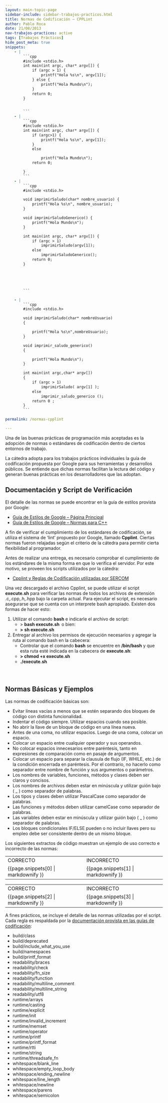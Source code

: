 ```yaml
---
layout: main-topic-page
sidebar-include: sidebar-trabajos-practicos.html
title: Normas de Codificación – CPPLint
author: Pablo Roca
date: 21/08/2013
nav-trabajos-practicos: active
tags: [Trabajos Prácticos]
hide_post_meta: true
snippets:
    - |
        ```cpp
        #include <stdio.h>
        int main(int argc, char* argv[]) {
            if (argc > 1) {
                printf("Hola %s\n", argv[1]);
            } else {
                printf("Hola Mundo\n");
            }
            return 0;
        }


        ```
    - |
        ```cpp
        #include <stdio.h>
        int main(int argc, char* argv[]) {
            if (argc>1) {
                printf("Hola %s\n", argv[1]);
            }
            else

                printf("Hola Mundo\n");
            return 0;

        }
        ```
    - |
        ```cpp
        #include <stdio.h>

        void imprimirSaludo(char* nombre_usuario) {
            printf("Hola %s\n", nombre_usuario);
        }

        void imprimirSaludoGenerico() {
            printf("Hola Mundo\n");
        }

        int main(int argc, char* argv[]) {
            if (argc > 1)
                imprimirSaludo(argv[1]);
            else
                imprimirSaludoGenerico();
            return 0;
        }





        ```

    - |
        ```cpp
        #include <stdio.h>

        void imprimirSaludo(char* nombreUsuario)
        {

            printf("Hola %s\n",nombreUsuario);
        }

        void imprimir_saludo_generico()
        {

            printf("Hola Mundo\n");
        }

        int main(int argc,char* argv[])
        {
            if (argc > 1)
                imprimirSaludo( argv[1] );
            else
                imprimir_saludo_generico ();
            return 0 ;
        }
        ```

permalink: /normas-cpplint

---
```


Una de las buenas prácticas de programación más aceptadas es la adopción de normas o estándares de codificación dentro de ciertos entornos de trabajo.

La cátedra adopta para los trabajos prácticos individuales la guía de codificación propuesta por Google para sus herramientas y desarrollos públicos. Se entiende que dichas normas facilitan la lectura del código y generan buenas prácticas en los desarrolladores que las adoptan.

## Documentación y Script de Verificación

El detalle de las normas se puede encontrar en la guía de estilos provista por Google:

<ul>
<li><a href="https://code.google.com/p/google-styleguide/">Guía de Estilos de Google – Página Principal</a></li>
<li><a href="https://google.github.io/styleguide/cppguide.html">Guía de Estilos de Google – Normas para C++</a></li>
</ul>

A fin de verificar el cumplimiento de los estándares de codificación, se utiliza el sistema de ‘lint’ propuesto por Google, llamado <strong>Cpplint</strong>. Ciertas normas fueron relajadas según el criterio de la cátedra para permitir cierta flexibilidad al programador.

Antes de realizar una entrega, es necesario comprobar el cumplimiento de los estándares de la misma forma en que lo verifica el servidor. Por este motivo, se proveen los scripts utilizados por la cátedra:

<ul>
<li><a href="/assets/2013/08/cpplint.zip">Cpplint y Reglas de Codificación utilizadas por SERCOM</a></li>
</ul>

Una vez descargado el archivo Cpplint, se puede utilizar el script <strong>execute.sh</strong> para verificar las normas de todos los archivos de extensión .c,.cpp,.h,.hpp bajo la carpeta actual. Para ejecutar el script, es necesario asegurarse que se cuenta con un interprete bash apropiado. Existen dos formas de hacer esto:

<div>
<ol>
<li>Utilizar el comando <strong>bash</strong> e indicarle el archivo de script:
<ul>
<li>&gt; <strong>bash execute.sh &nbsp;</strong>o bien:</li>
<li><strong>&gt;</strong> <strong>sh execute.sh</strong></li>
</ul>
</li>
<li>Entregar al archivo los permisos de ejecución necesarios y agregar la ruta al comando bash en la cabecera:
<ul>
<li>Controlar que el comando <strong>bash</strong> se encuentre en <strong>/bin/bash</strong> y que esta ruta esté indicada en la cabecera de <strong>execute.sh</strong>:</li>
<li><strong>&gt; chmod +x execute.sh</strong></li>
<li><strong>./execute.sh</strong></li>
</ul>
</li>
</ol>
</div>

<div><span style="line-height: 24px;"><br>
</span></div>

## Normas Básicas y Ejemplos

Las normas de codificación básicas son:

<ul>
<li>Evitar líneas vacías a menos que se estén separando dos bloques de código con distinta funcionalidad.</li>
<li>Indentar el código siempre. Utilizar espacios cuando sea posible.</li>
<li>No abrir la llave de un bloque de código en una línea nueva.</li>
<li>Antes de una coma, no utilizar espacios. Luego de una coma, colocar un espacio.</li>
<li>Colocar un espacio entre cualquier operador y sus operandos.</li>
<li>No colocar espacios innecesarios entre paréntesis, tanto en expresiones de comparación como en pasaje de argumentos.</li>
<li>Colocar un espacio para separar la clausula de flujo (IF, WHILE, etc.) de la condición encerrada en paréntesis. Por el contrario, no hacerlo como separador entre nombre de función y sus argumentos o parámetros.</li>
<li>Los nombres de variables, funciones, métodos y clases deben ser claros y concisos.</li>
<li>Los nombres de archivos deben estar en minúscula y utilizar guión bajo ( _ ) como separador de palabras.</li>
<li>Los tipos y clases deben utilizar PascalCase como separador de palabras.</li>
<li>Las funciones y métodos deben utilizar camelCase como separador de palabras.</li>
<li>Las variables deben estar en minúscula y utilizar guión bajo ( _ ) como separador de palabras.</li>
<li>Los bloques condicionales IF/ELSE pueden o no incluir llaves pero su empleo debe ser consistente dentro de un mismo bloque.</li>
</ul>

Los siguientes extractos de código muestran un ejemplo de uso correcto e incorrecto de las normas:

<table>
<tbody>
<tr>
<td>CORRECTO</td>
<td>INCORRECTO</td>
</tr>
<tr>
<td>
{{page.snippets[0] | markdownify }}
</td>
<td>
{{page.snippets[1] | markdownify }}
</td>
</tr>
</tbody>
</table>

<table>
<tbody>
<tr>
<td>CORRECTO</td>
<td>INCORRECTO</td>
</tr>
<tr>
<td>
{{page.snippets[2] | markdownify }}
</td>
<td>
{{page.snippets[3] | markdownify }}
</td>
</tr>
</tbody>
</table>

A fines prácticos, se incluye el detalle de las normas utilizadas por el script. Cada regla es respaldada por la <a href="https://google.github.io/styleguide/cppguide.html">documentación provista en las guías de codificación</a>:

<ul>
<li>build/class</li>
<li>build/deprecated</li>
<li>build/include_what_you_use</li>
<li>build/namespaces</li>
<li>build/printf_format</li>
<li>readability/braces</li>
<li>readability/check</li>
<li>readability/fn_size</li>
<li>readability/function</li>
<li>readability/multiline_comment</li>
<li>readability/multiline_string</li>
<li>readability/utf8</li>
<li>runtime/arrays</li>
<li>runtime/casting</li>
<li>runtime/explicit</li>
<li>runtime/init</li>
<li>runtime/invalid_increment</li>
<li>runtime/memset</li>
<li>runtime/operator</li>
<li>runtime/printf</li>
<li>runtime/printf_format</li>
<li>runtime/rtti</li>
<li>runtime/string</li>
<li>runtime/threadsafe_fn</li>
<li>whitespace/blank_line</li>
<li>whitespace/empty_loop_body</li>
<li>whitespace/ending_newline</li>
<li>whitespace/line_length</li>
<li>whitespace/newline</li>
<li>whitespace/parens</li>
<li>whitespace/semicolon</li>
</ul>
